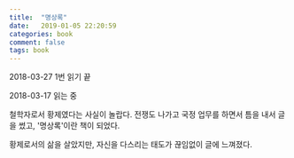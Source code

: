```yaml
---
title:  "명상록"
date:   2019-01-05 22:20:59
categories: book
comment: false
tags: book
---
```


2018-03-27 1번 읽기 끝

2018-03-17 읽는 중

철학자로서 황제였다는 사실이 놀랍다. 전쟁도 나가고 국정 업무를 하면서 틈을 내서 글을 썼고, '명상록'이란 책이 되었다.

황제로서의 삶을 살았지만, 자신을 다스리는 태도가 끊임없이 글에 느껴졌다.


